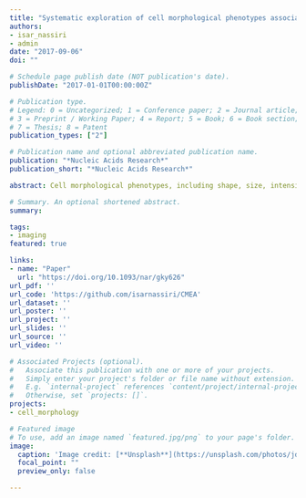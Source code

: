 ```yaml
---
title: "Systematic exploration of cell morphological phenotypes associated with a transcriptomic query"
authors:
- isar_nassiri
- admin
date: "2017-09-06"
doi: ""

# Schedule page publish date (NOT publication's date).
publishDate: "2017-01-01T00:00:00Z"

# Publication type.
# Legend: 0 = Uncategorized; 1 = Conference paper; 2 = Journal article;
# 3 = Preprint / Working Paper; 4 = Report; 5 = Book; 6 = Book section;
# 7 = Thesis; 8 = Patent
publication_types: ["2"]

# Publication name and optional abbreviated publication name.
publication: "*Nucleic Acids Research*"
publication_short: "*Nucleic Acids Research*"

abstract: Cell morphological phenotypes, including shape, size, intensity, and texture of cellular compartments have been shown to change in response to perturbation with small molecule compounds. Image-based cell profiling or cell morphological profiling has been used to associate changes of cell morphological features with alterations in cellular function and to infer molecular mechanisms of action. Recently, the Library of Integrated Network-based Cellular Signatures (LINCS) Project has measured gene expression and performed image-based cell profiling on cell lines treated with 9515 unique compounds. These data provide an opportunity to study the interdependence between transcription and cell morphology. Previous methods to investigate cell phenotypes have focused on targeting candidate genes as components of known pathways, RNAi morphological profiling, and cataloging morphological defects; however, these methods do not provide an explicit model to link transcriptomic changes with corresponding alterations in morphology. To address this, we propose a cell morphology enrichment analysis to assess the association between transcriptomic alterations and changes in cell morphology. Additionally, for a new transcriptomic query, our approach can be used to predict associated changes in cellular morphology. We demonstrate the utility of our method by applying it to cell morphological changes in a human bone osteosarcoma cell line.

# Summary. An optional shortened abstract.
summary: 

tags:
- imaging
featured: true

links:
- name: "Paper"
  url: "https://doi.org/10.1093/nar/gky626"
url_pdf: ''
url_code: 'https://github.com/isarnassiri/CMEA'
url_dataset: ''
url_poster: ''
url_project: ''
url_slides: ''
url_source: ''
url_video: ''

# Associated Projects (optional).
#   Associate this publication with one or more of your projects.
#   Simply enter your project's folder or file name without extension.
#   E.g. `internal-project` references `content/project/internal-project/index.md`.
#   Otherwise, set `projects: []`.
projects:
- cell_morphology

# Featured image
# To use, add an image named `featured.jpg/png` to your page's folder. 
image:
  caption: 'Image credit: [**Unsplash**](https://unsplash.com/photos/jdD8gXaTZsc)'
  focal_point: ""
  preview_only: false

---
```




